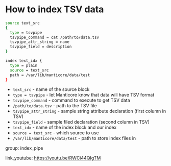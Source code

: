 # How to index TSV data

```bash
source text_src
{
  type = tsvpipe
  tsvpipe_command = cat /path/to/data.tsv
  tsvpipe_attr_string = name
  tsvpipe_field = description
}

index text_idx {
  type = plain
  source = text_src
  path = /var/lib/manticore/data/test
}
```

- `text_src` - name of the source block
- `type = tsvpipe` - let Manticore know that data will have TSV format
- `tsvpipe_command` - command to execute to get TSV data
- `/path/to/data.tsv` - path to the TSV file
- `tsvpipe_attr_string` - sample string attribute declaration (first column in TSV)
- `tsvpipe_field` - sample filed declaration (second column in TSV)
- `text_idx` - name of the index block and our index
- `source = text_src` - which source to use
- `/var/lib/manticore/data/test` - path to store index files in

group: index_pipe


link_youtube: https://youtu.be/RWCi44QIgTM
